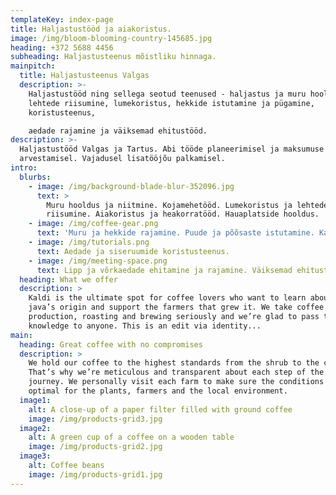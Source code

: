 ```yaml
---
templateKey: index-page
title: Haljastustööd ja aiakoristus.
image: /img/bloom-blooming-country-145685.jpg
heading: +372 5688 4456
subheading: Haljastusteenus mõistliku hinnaga.
mainpitch:
  title: Haljastusteenus Valgas
  description: >-
    Haljastustööd ning sellega seotud teenused - haljastus ja muru hooldus,
    lehtede riisumine, lumekoristus, hekkide istutamine ja pügamine,
    koristusteenus,

    aedade rajamine ja väiksemad ehitustööd.
description: >-
  Haljastustööd Valgas ja Tartus. Abi tööde planeerimisel ja maksumuse
  arvestamisel. Vajadusel lisatööjõu palkamisel.
intro:
  blurbs:
    - image: /img/background-blade-blur-352096.jpg
      text: >
        Muru hooldus ja niitmine. Kojamehetööd. Lumekoristus ja lehtede
        riisumine. Aiakoristus ja heakorratööd. Hauaplatside hooldus.
    - image: /img/coffee-gear.png
      text: 'Muru ja hekkide rajamine. Puude ja põõsaste istutamine. Kaevamistööd. '
    - image: /img/tutorials.png
      text: Aedade ja siseruumide koristusteenus.
    - image: /img/meeting-space.png
      text: Lipp ja võrkaedade ehitamine ja rajamine. Väiksemad ehitustööd.
  heading: What we offer
  description: >
    Kaldi is the ultimate spot for coffee lovers who want to learn about their
    java’s origin and support the farmers that grew it. We take coffee
    production, roasting and brewing seriously and we’re glad to pass that
    knowledge to anyone. This is an edit via identity...
main:
  heading: Great coffee with no compromises
  description: >
    We hold our coffee to the highest standards from the shrub to the cup.
    That’s why we’re meticulous and transparent about each step of the coffee’s
    journey. We personally visit each farm to make sure the conditions are
    optimal for the plants, farmers and the local environment.
  image1:
    alt: A close-up of a paper filter filled with ground coffee
    image: /img/products-grid3.jpg
  image2:
    alt: A green cup of a coffee on a wooden table
    image: /img/products-grid2.jpg
  image3:
    alt: Coffee beans
    image: /img/products-grid1.jpg
---
```



